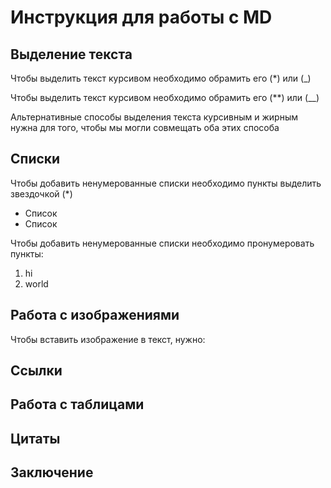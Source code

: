 # Инструкция для работы с MD 

## Выделение текста

Чтобы выделить текст курсивом необходимо обрамить его (*) или (_)

Чтобы выделить текст курсивом необходимо обрамить его (**) или (__)

Альтернативные способы выделения текста курсивным и жирным нужна для того, чтобы мы могли совмещать оба этих способа

## Списки

Чтобы добавить ненумерованные списки необходимо пункты выделить звездочкой (*)

* Список
* Список

Чтобы добавить ненумерованные списки необходимо пронумеровать пункты:
1. hi
2. world


## Работа с изображениями

Чтобы вставить изображение в текст, нужно:

## Ссылки

## Работа с таблицами

## Цитаты

## Заключение